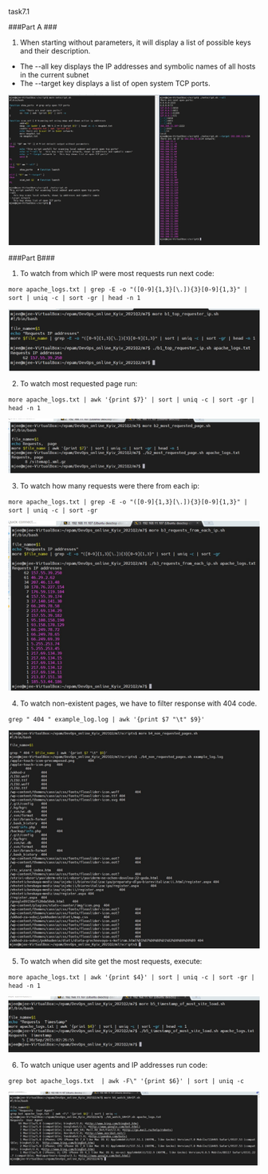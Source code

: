 task7.1

###Part A ###
1. When starting without parameters, it will display a list of possible keys and their description.
  - The --all key displays the IP addresses and symbolic names of all hosts in the current subnet
  - The --target key displays a list of open system TCP ports.

![1](screenshots/1.1.jpg)

###Part B###

1. To watch from which IP were most requests run next code:

`more apache_logs.txt | grep -E -o "([0-9]{1,3}[\.]){3}[0-9]{1,3}" | sort | uniq -c | sort -gr | head -n 1`

![1](screenshots/2.1.jpg)

2. To watch most requested page run:

`more apache_logs.txt | awk '{print $7}' | sort | uniq -c | sort -gr | head -n 1`

![1](screenshots/2.2.jpg)

3. To watch how many requests were there from each ip:

`more apache_logs.txt | grep -E -o "([0-9]{1,3}[\.]){3}[0-9]{1,3}" | sort | uniq -c | sort -gr`

![1](screenshots/2.3.jpg)

4. To watch non-existent pages, we have to filter response with 404 code.

`grep " 404 " example_log.log | awk '{print $7 "\t" $9}'`

![1](screenshots/2.4.jpg)

5. To watch when did site get the most requests, execute:

`more apache_logs.txt | awk '{print $4}' | sort | uniq -c | sort -gr | head -n 1`

![1](screenshots/2.5.jpg)

6. To watch unique user agents and IP addresses run code:

`grep bot apache_logs.txt  | awk -F\" '{print $6}' | sort | uniq -c`

![1](screenshots/2.6.jpg)

